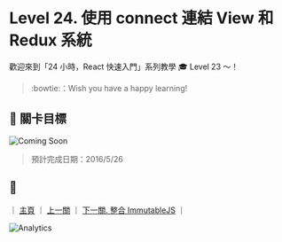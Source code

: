 # Level 24. 使用 connect 連結 View 和 Redux 系統

歡迎來到「24 小時，React 快速入門」系列教學 :mortar_board: Level 23 ～！
> :bowtie:：Wish you have a happy learning!


## :checkered_flag: 關卡目標

![Coming Soon](http://www.pixelpalette.com.au/wp-content/uploads/2015/04/COMING-SOON.gif)

> 預計完成日期：2016/5/26


## :rocket:

｜ [主頁](../) ｜ [上一關](../level-23_redux-middlewares) ｜ [下一關. 整合 ImmutableJS](../level-25_immutablejs) ｜


![Analytics](https://shining-ga-beacon.appspot.com/UA-77436651-1/level-24_redux-connect-view?pixel)
